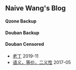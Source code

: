 ## Naive Wang's Blog

#### Qzone Backup

#### Douban Backup

#### Douban Censored

* [老丁](https://github.com/NaiveWang/NaiveWang.github.io/blob/master/2019-11-24-14.md) 2019-11
* [语义，等价，二义性](https://github.com/NaiveWang/NaiveWang.github.io/blob/master/2017-05-13-19.md) 2017-05
